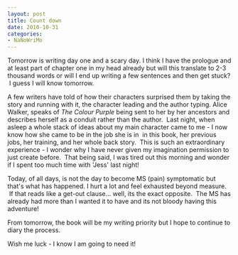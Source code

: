 ```yaml
---
layout: post
title: Count down
date: 2010-10-31
categories:
- NaNoWriMo
---
```


Tomorrow is writing day one and a scary day. I think I have the prologue and at least part of chapter one in my head already but will this translate to 2-3 thousand words or will I end up writing a few sentences and then get stuck?  I guess I will know tomorrow.

A few writers have told of how their characters surprised them by taking the story and running with it, the character leading and the author typing. Alice Walker, speaks of _The Colour Purple_ being sent to her by her ancestors and describes herself as a conduit rather than the author.  Last night, when asleep a whole stack of ideas about my main character came to me - I now know how she came to be in the job she is in  in this book, her previous jobs, her training, and her whole back story.  This is such an extraordinary experience - I wonder why I have never given my imagination permission to just create before.  That being said, I was tired out this morning and wonder if I spent too much time with 'Jess' last night!

Today, of all days, is not the day to become MS (pain) symptomatic but that's what has happened. I hurt a lot and feel exhausted beyond measure.  If that reads like a get-out clause... well, its the exact opposite.  The MS has already had more than I wanted it to have and its not bloody having this adventure!

From tomorrow, the book will be my writing priority but I hope to continue to diary the process.

Wish me luck - I know I am going to need it!
